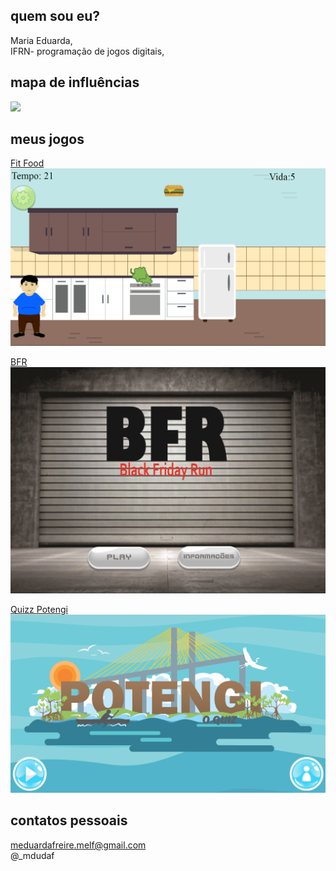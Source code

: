 ## quem sou eu?  
Maria Eduarda,  
IFRN- programação de jogos digitais,     
  
## mapa de influências
![](https://github.com/dudins/dudins.github.io/blob/master/map%20influence.png?raw=true)  

## meus jogos  
[Fit Food](https://mrbtrzmoraes.github.io/FitFood)  
![](https://github.com/dudins/dudins.github.io/blob/master/fitfood.png?raw=true)

[BFR](https://thaynanmedeiros.github.io/BFR/)  
![](https://github.com/dudins/dudins.github.io/blob/master/bfr.png?raw=true)  

[Quizz Potengi](https://mrbtrzmoraes.github.io/Quiz1/)  
![](https://github.com/dudins/dudins.github.io/blob/master/potengi.png?raw=true)  
  
## contatos pessoais  
meduardafreire.melf@gmail.com   
@_mdudaf
